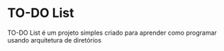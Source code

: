 # TO-DO List

TO-DO List é um projeto simples criado para aprender como programar usando arquitetura de diretórios

